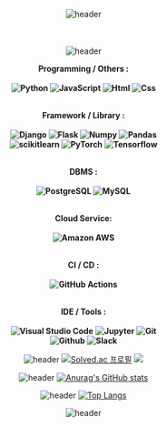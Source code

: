 <div align="center">

![header](https://capsule-render.vercel.app/api?type=waving&color=auto&height=200&section=header&text=DongGuk-Seo&fontSize=50&animation=twinkling)
<br><br><br>

![header](https://capsule-render.vercel.app/api?type=transparent&height=100&section=header&text=Skills&fontSize=30&color=gradient)
  
  <Strong>Programming / Others : <br><br>
  <img alt="Python" src ="https://img.shields.io/badge/Python-3776AB.svg?&style=for-the-badge&logo=Python&logoColor=white"/>
  <img alt="JavaScript" src ="https://img.shields.io/badge/JavaScriipt-F7DF1E.svg?&style=for-the-badge&logo=JavaScript&logoColor=brown"/>
  <img alt="Html" src ="https://img.shields.io/badge/HTML5-E34F26.svg?&style=for-the-badge&logo=HTML5&logoColor=white"/> 
  <img alt="Css" src ="https://img.shields.io/badge/CSS3-1572B6.svg?&style=for-the-badge&logo=CSS3&logoColor=white"/>
  <br><br>
    
  Framework / Library : <br><br>
  <img alt="Django" src ="https://img.shields.io/badge/Django-092E20.svg?&style=for-the-badge&logo=Django&logoColor=white"/>
  <img alt="Flask" src ="https://img.shields.io/badge/Flask-000000.svg?&style=for-the-badge&logo=Flask&logoColor=white"/>
  <img alt="Numpy" src ="https://img.shields.io/badge/Numpy-013243.svg?&style=for-the-badge&logo=Numpy&logoColor=white"/>
  <img alt="Pandas" src ="https://img.shields.io/badge/Pandas-150458.svg?&style=for-the-badge&logo=Pandas&logoColor=white"/> <br>
  <img alt="scikitlearn" src ="https://img.shields.io/badge/scikitlearn-F7931E.svg?&style=for-the-badge&logo=scikit-learn&logoColor=white"/>
  <img alt="PyTorch" src ="https://img.shields.io/badge/PyTorch-EE4C2C.svg?&style=for-the-badge&logo=PyTorch&logoColor=white"/>
  <img alt="Tensorflow" src ="https://img.shields.io/badge/Tensorflow-FF6F00.svg?&style=for-the-badge&logo=Tensorflow&logoColor=white"/>
  <br><br>
    
  DBMS : <br><br>
  <img alt="PostgreSQL" src ="https://img.shields.io/badge/PostgreSQL-4169E1.svg?&style=for-the-badge&logo=PostgreSQL&logoColor=white"/>
  <img alt="MySQL" src ="https://img.shields.io/badge/MySQL-4479A1.svg?&style=for-the-badge&logo=MySQL&logoColor=white"/>
  <br><br>
  
  Cloud Service: <br><br>
  <img alt="Amazon AWS" src ="https://img.shields.io/badge/Amazon AWS-232F3E.svg?&style=for-the-badge&logo=Amazon AWS&logoColor=white"/>
  <br><br>
    
  CI / CD : <br><br>
  <img alt="GitHub Actions" src ="https://img.shields.io/badge/GitHub Actions-2088FF.svg?&style=for-the-badge&logo=GitHub Actions&logoColor=white"/>
  <br><br>
    
  IDE / Tools : <br><br>
  <img alt="Visual Studio Code" src ="https://img.shields.io/badge/Visual Studio Code-007ACC.svg?&style=for-the-badge&logo=Visual Studio Code&logoColor=white"/>
  <img alt="Jupyter" src ="https://img.shields.io/badge/Jupyter-F37626.svg?&style=for-the-badge&logo=Jupyter&logoColor=white"/>
  <img alt="Git" src ="https://img.shields.io/badge/Git-F05032.svg?&style=for-the-badge&logo=Git&logoColor=white"/> <br>
  <img alt="Github" src ="https://img.shields.io/badge/Github-181717.svg?&style=for-the-badge&logo=Github&logoColor=white"/>
  <img alt="Slack" src ="https://img.shields.io/badge/Slack-4A154B.svg?&style=for-the-badge&logo=Slack&logoColor=white"/>
  </Strong> 
  
![header](https://capsule-render.vercel.app/api?type=transparent&height=200&section=header&text=Algorithm&fontSize=30&color=gradient)
[![Solved.ac
프로필](http://mazassumnida.wtf/api/v2/generate_badge?boj=failnxid)](https://solved.ac/failnxid) <img src="http://mazandi.herokuapp.com/api?handle=failnxid&theme=warm"/>

![header](https://capsule-render.vercel.app/api?type=transparent&height=200&section=header&text=Github&fontSize=30&color=gradient)
[![Anurag's GitHub stats](https://github-readme-stats.vercel.app/api?username=DongGuk-Seo&show_icons=true&theme=highcontrast)](https://github.com/DongGuk-Seo/github-readme-stats)

![header](https://capsule-render.vercel.app/api?type=transparent&height=200&section=header&text=Repos&fontSize=30&color=gradient)
[![Top Langs](https://github-readme-stats.vercel.app/api/top-langs/?username=DongGuk-Seo&layout=compact)](https://github.com/DongGuk-Seo/github-readme-stats)

![header](https://capsule-render.vercel.app/api?type=waving&color=auto&height=200&section=footer&animation=twinkling)
</div>
